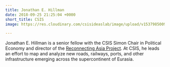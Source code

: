 ```yaml
---
title: Jonathan E. Hillman
date: 2018-09-25 21:25:04 +0000
short_title: CSIS
image: https://res.cloudinary.com/csisideaslab/image/upload/v1537985009/health-commission/Hillman_Jonathan.jpg

---
```

Jonathan E. Hillman is a senior fellow with the CSIS Simon Chair in Political Economy and director of the [Reconnecting Asia Project](https://reconnectingasia.csis.org/ "Reconnecting Asia"). At CSIS, he leads an effort to map and analyze new roads, railways, ports, and other infrastructure emerging across the supercontinent of Eurasia.